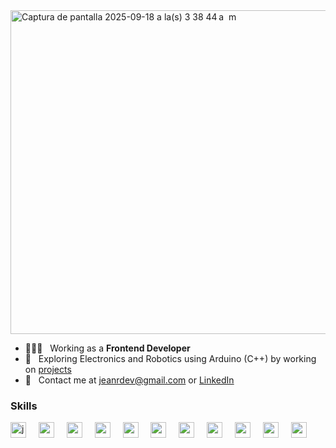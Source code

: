 <img width="1728" height="518" alt="Captura de pantalla 2025-09-18 a la(s) 3 38 44 a  m" src="https://github.com/user-attachments/assets/c4f9348b-b741-4415-b124-f0d53ccfe891" />



- 🧑🏻‍💻 &nbsp; Working as a <strong>Frontend Developer</strong>
- 🤖 &nbsp; Exploring Electronics and Robotics using Arduino (C++) by working on [projects](https://www.tinkercad.com/users/eC3q67K0OPz?type=circuits)
- 💬 &nbsp; Contact me at jeanrdev@gmail.com or [LinkedIn](https://linkedin.com/in/jeanrondon)

### Skills

<div align="left">
  <img src="https://cdn.jsdelivr.net/gh/devicons/devicon/icons/javascript/javascript-original.svg" height="25" alt="javascript" />
  <img width="12" />
  <img src="https://cdn.jsdelivr.net/gh/devicons/devicon/icons/typescript/typescript-original.svg" height="25" />
  <img width="12" />
  <img src="https://cdn.jsdelivr.net/gh/devicons/devicon/icons/react/react-original.svg" height="25" />
  <img width="12" />
  <img src="https://cdn.jsdelivr.net/gh/devicons/devicon@latest/icons/nextjs/nextjs-original.svg" height="25" />
  <img width="12" />
  <img src="https://cdn.jsdelivr.net/gh/devicons/devicon@latest/icons/electron/electron-original.svg" height="25" />
  <img width="12" />
  <img src="https://cdn.jsdelivr.net/gh/devicons/devicon/icons/redux/redux-original.svg" height="25" />
  <img width="12" />
  <img src="https://cdn.jsdelivr.net/gh/devicons/devicon@latest/icons/storybook/storybook-original.svg" height="25" />
  <img width="12" />
  <img src="https://cdn.jsdelivr.net/gh/devicons/devicon@latest/icons/jest/jest-plain.svg" height="25" />
  <img width="12" />
  <img src="https://cdn.jsdelivr.net/gh/devicons/devicon/icons/tailwindcss/tailwindcss-original.svg" height="25" />
  <img width="12" />
  <img src="https://cdn.jsdelivr.net/gh/devicons/devicon@latest/icons/nodejs/nodejs-plain.svg" height="25" />
  <img width="12" />
  <img src="https://cdn.jsdelivr.net/gh/devicons/devicon/icons/graphql/graphql-plain.svg" height="25" />
</div>
